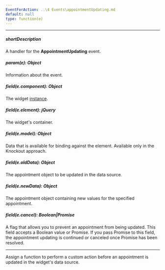 ```yaml
---
EventForAction: ..\4 Events\appointmentUpdating.md
default: null
type: function(e)
---
```

---
##### shortDescription
A handler for the **AppointmentUpdating** event.

##### param(e): Object
Information about the event.

##### field(e.component): Object
The widget [instance](/api-reference/10%20UI%20Widgets/Component/3%20Methods/instance().md '/Documentation/ApiReference/UI_Widgets/dxScheduler/Methods/#instance').

##### field(e.element): jQuery
The widget's container.

##### field(e.model): Object
Data that is available for binding against the element. Available only in the Knockout approach.

##### field(e.oldData): Object
The appointment object to be updated in the data source.

##### field(e.newData): Object
The appointment object containing new values for the specified appointment.

##### field(e.cancel): Boolean|Promise
A flag that allows you to prevent an appointment from being updated. This field accepts a Boolean value or Promise. If you pass Promise to this field, the appointment updating is continued or canceled once Promise has been resolved.

---
Assign a function to perform a custom action before an appointment is updated in the widget's data source.